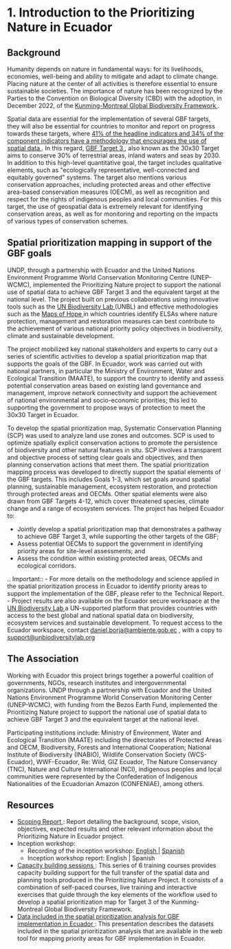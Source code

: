 # 1.	Introduction to the Prioritizing Nature in Ecuador

## Background

Humanity depends on nature in fundamental ways: for its livelihoods, economies, well-being and ability to mitigate and adapt to climate change. Placing nature at the center of all activities is therefore essential to ensure sustainable societies. The importance of nature has been recognized by the Parties to the Convention on Biological Diversity (CBD) with the adoption, in December 2022, of the [Kunming-Montreal Global Biodiversity Framework ](https://www.cbd.int/gbf).

Spatial data are essential for the implementation of several GBF targets, they will also be essential for countries to monitor and report on progress towards these targets, where [41% of the headline indicators and 34% of the component indicators have a methodology that encourages the use of spatial data ](https://unbiodiversitylab.org/wp-content/uploads/2024/05/SP_Guidance-Using-Spatial-Data-to-Support-GBF.pdf). In this regard, [GBF Target 3 ](https://www.cbd.int/gbf/targets/3), also known as the 30x30 Target aims to conserve 30% of terrestrial areas, inland waters and seas by 2030. In addition to this high-level quantitative goal, the target includes qualitative elements, such as "ecologically representative, well-connected and equitably governed" systems. The target also mentions various conservation approaches, including protected areas and other effective area-based conservation measures (OECM), as well as recognition and respect for the rights of indigenous peoples and local communities. For this target, the use of geospatial data is extremely relevant for identifying conservation areas, as well as for monitoring and reporting on the impacts of various types of conservation schemes.

## Spatial prioritization mapping in support of the GBF goals

UNDP, through a partnership with Ecuador and the United Nations Environment Programme World Conservation Monitoring Centre (UNEP-WCMC), implemented the Prioritizing Nature project to support the national use of spatial data to achieve GBF Target 3 and the equivalent target at the national level. The project built on previous collaborations using innovative tools such as the [UN Biodiversity Lab ](https://unbiodiversitylab.org/) (UNBL) and effective methodologies such as the [Maps of Hope ](http://www.mapsofhope.org/) in which countries identify ELSAs where nature protection, management and restoration measures can best contribute to the achievement of various national priority policy objectives in biodiversity, climate and sustainable development. 

The project mobilized key national stakeholders and experts to carry out a series of scientific activities to develop a spatial prioritization map that supports the goals of the GBF. In Ecuador, work was carried out with national partners, in particular the Ministry of Environment, Water and Ecological Transition (MAATE), to support the country to identify and assess potential conservation areas based on existing land governance and management, improve network connectivity and support the achievement of national environmental and socio-economic priorities; this led to supporting the government to propose ways of protection to meet the 30x30 Target in Ecuador.

To develop the spatial prioritization map, Systematic Conservation Planning (SCP) was used to analyze land use zones and outcomes. SCP is used to optimize spatially explicit conservation actions to promote the persistence of biodiversity and other natural features in situ. SCP involves a transparent and objective process of setting clear goals and objectives, and then planning conservation actions that meet them. The  spatial prioritization mapping process was developed to directly support the spatial elements of the GBF targets. This includes Goals 1-3, which set goals around spatial planning, sustainable management, ecosystem restoration, and protection through protected areas and OECMs. Other spatial elements were also drawn from GBF Targets 4-12, which cover threatened species, climate change and a range of ecosystem services.
The project has helped Ecuador to:

- Jointly develop a spatial prioritization map that demonstrates a pathway to achieve GBF Target 3, while supporting the other targets of the GBF;
- Assess potential OECMs to support the government in identifying priority areas for site-level assessments; and
- Assess the condition within existing protected areas, OECMs and ecological corridors.

.. Important::
    - For more details on the methodology and science applied in the spatial prioritization process in Ecuador to identify priority areas to support the implementation of the GBF, please refer to the Technical Report.
    - Project results are also available on the Ecuador secure workspace at the [UN Biodiversity Lab ](https://unbiodiversitylab.org/) a UN-supported platform that provides countries with access to the best global and national spatial data on biodiversity, ecosystem services and sustainable development. To request access to the Ecuador workspace, contact daniel.borja@ambiente.gob.ec , with a copy to support@unbiodiversitylab.org

## The Association

Working with Ecuador this project brings together a powerful coalition of governments, NGOs, research institutes and intergovernmental organizations.
UNDP through a partnership with Ecuador and the United Nations Environment Programme World Conservation Monitoring Center (UNEP-WCMC), with funding from the Bezos Earth Fund, implemented the Prioritizing Nature project to support the national use of spatial data to achieve GBF Target 3 and the equivalent target at the national level.

Participating institutions include: Ministry of Environment, Water and Ecological Transition (MAATE) including the directorates of Protected Areas and OECM, Biodiversity, Forests and International Cooperation; National Institute of Biodiversity (INABIO), Wildlife Conservation Society (WCS-Ecuador), WWF-Ecuador, Re: Wild, GIZ Ecuador, The Nature Conservancy (TNC), Nature and Culture International (NCI), indigenous peoples and local communities were represented by the Confederation of Indigenous Nationalities of the Ecuadorian Amazon (CONFENIAE), among others.

## Resources

- [Scoping Report ](https://www.dropbox.com/scl/fi/pvdd4zj00es7oo5hm10tk/Prioritizing-Nature-in-Ecuador-Scoping-Report-v090524-Final-Clean.pdf?rlkey=dl35vjrfu8n4huankmbxwqp91&dl=0): Report detailing the background, scope, vision, objectives, expected results and other relevant information about the Prioritizing Nature in Ecuador project.
- Inception workshop:
   - Recording of the inception workshop: [English ](https://www.youtube.com/watch?v=CxFCDkLsZWU) |  [Spanish ](https://www.youtube.com/watch?v=-kx6VR6d5Dk)
   - Inception workshop report: English | Spanish
- [Capacity building sessions ](https://www.learningfornature.org/es/courses/prioritizing-nature-in-ecuador-trainings-scp-and-spatial-planning-methodology-and-applications/): This series of 6 training courses provides capacity building support for the full transfer of the spatial data and planning tools produced in the Prioritizing Nature Project. It consists of a combination of self-paced courses, live training and interactive exercises that guide through the key elements of the workflow used to develop a spatial prioritization map for Target 3 of the Kunming-Montreal Global Biodiversity Framework.
- [Data included in the spatial prioritization analysis for GBF implementation in Ecuador ](https://www.dropbox.com/scl/fi/4qjsbxjqaludh6vse1q8o/D-a-1-Taller-2-Ecuador-Datos-Di-Zhang.pdf?rlkey=95mkfr6gb81dn4yugstsr5ff7&st=3seojgtg&dl=0): This presentation describes the datasets included in the spatial prioritization analysis that are available in the web tool for mapping priority areas for GBF implementation in Ecuador.

